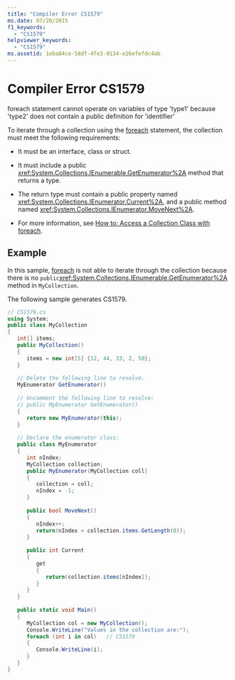 ```yaml
---
title: "Compiler Error CS1579"
ms.date: 07/20/2015
f1_keywords: 
  - "CS1579"
helpviewer_keywords: 
  - "CS1579"
ms.assetid: 1eba84ce-58df-4fe3-9134-e26efefdc4ab
---
```

# Compiler Error CS1579
foreach statement cannot operate on variables of type 'type1' because 'type2' does not contain a public definition for 'identifier'  
  
 To iterate through a collection using the [foreach](../../../csharp/language-reference/keywords/foreach-in.md) statement, the collection must meet the following requirements:  
  
-   It must be an interface, class or struct.  
  
-   It must include a public <xref:System.Collections.IEnumerable.GetEnumerator%2A> method that returns a type.  
  
-   The return type must contain a public property named <xref:System.Collections.IEnumerator.Current%2A>, and a public method named <xref:System.Collections.IEnumerator.MoveNext%2A>.  
  
-   For more information, see [How to: Access a Collection Class with foreach](../../../csharp/programming-guide/classes-and-structs/how-to-access-a-collection-class-with-foreach.md).  
  
## Example  
 In this sample, [foreach](../../../csharp/language-reference/keywords/foreach-in.md) is not able to iterate through the collection because there is no `public`<xref:System.Collections.IEnumerable.GetEnumerator%2A> method in `MyCollection`.  
  
 The following sample generates CS1579.  
  
```csharp  
// CS1579.cs  
using System;  
public class MyCollection   
{  
   int[] items;  
   public MyCollection()   
   {  
      items = new int[5] {12, 44, 33, 2, 50};  
   }  
  
   // Delete the following line to resolve.  
   MyEnumerator GetEnumerator()  
  
   // Uncomment the following line to resolve:  
   // public MyEnumerator GetEnumerator()   
   {  
      return new MyEnumerator(this);  
   }  
  
   // Declare the enumerator class:  
   public class MyEnumerator   
   {  
      int nIndex;  
      MyCollection collection;  
      public MyEnumerator(MyCollection coll)   
      {  
         collection = coll;  
         nIndex = -1;  
      }  
  
      public bool MoveNext()   
      {  
         nIndex++;  
         return(nIndex < collection.items.GetLength(0));  
      }  
  
      public int Current   
      {  
         get   
         {  
            return(collection.items[nIndex]);  
         }  
      }  
   }  
  
   public static void Main()   
   {  
      MyCollection col = new MyCollection();  
      Console.WriteLine("Values in the collection are:");  
      foreach (int i in col)   // CS1579  
      {  
         Console.WriteLine(i);  
      }  
   }  
}  
```
